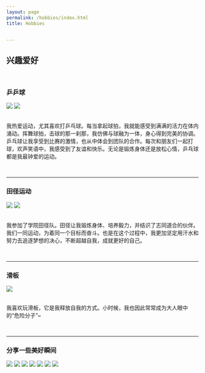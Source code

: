 ```yaml
---
layout: page
permalink: /hobbies/index.html
title: Hobbies


---
```


## 兴趣爱好

<br>

### 乒乒球

<div class="second">
<img src="/images/table_tennis1.jpg">
<img src="/images/table_tennis2.jpg">
</div>
<br>

我热爱运动，尤其喜欢打乒乓球。每当拿起球拍，我就能感受到满满的活力在体内涌动。挥舞球拍，击球的那一刹那，我仿佛与球融为一体，身心得到完美的协调。乒乓球让我享受到比赛的激情，也从中体会到团队的合作。每次和朋友们一起打球，欢声笑语中，我感受到了友谊和快乐。无论是锻炼身体还是放松心情，乒乓球都是我最钟爱的运动。

[乒乒球比赛视频]: https://www.bilibili.com/video/BV1Xs4y1M7Fu?p=3&amp;vd_source=bd3fe4791174b1cf1b4560c01950f60a

<br>

------

### 田径运动

<div class="second">
<img src="/images/运动会1.jpg">
<img src="/images/运动会2.jpg">
</div>
<br>

我参加了学院田径队。田径让我锻炼身体、培养毅力，并结识了志同道合的伙伴。我们一同运动，为着同一个目标而奋斗。也是在这个过程中，我更加坚定用汗水和努力去追逐梦想的决心，不断超越自我，成就更好的自己。

<br>

------

### 滑板

<div class="second">
<img src="/images/滑板.png">
</div>
<br>

我喜欢玩滑板，它是我释放自我的方式。小时候，我也因此常常成为大人眼中的“危险分子”~

<br>

------

### 分享一些美好瞬间

<div class="third">
<img src="/images/cat.jpg">
<img src="/images/flower1.jpg">
<img src="/images/flower2.jpg">
<img src="/images/icecream.jpg">
<img src="/images/sunset.jpg">
<img src="/images/烤肉.jpg">
<img src="/images/风景.jpg">
</div>

